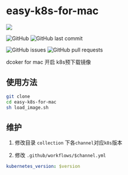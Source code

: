 # easy-k8s-for-mac 
 ![](https://img.shields.io/badge/NineSwordsMonster-easy--k8s--for--mac-66CCFF)
 
![GitHub](https://img.shields.io/github/license/NineSwordsMonster/easy-k8s-for-mac)
![GitHub last commit](https://img.shields.io/github/last-commit/NineSwordsMonster/easy-k8s-for-mac)

![GitHub issues](https://img.shields.io/github/issues/NineSwordsMonster/easy-k8s-for-mac)
![GitHub pull requests](https://img.shields.io/github/issues-pr/NineSwordsMonster/easy-k8s-for-mac)

dcoker for mac 开启 k8s预下载镜像

## 使用方法
```sh
git clone 
cd easy-k8s-for-mac
sh load_image.sh
```

## 维护

1. 修改目录 `collection` 下各`channel`对应`k8s`版本

2. 修改 `.github/workflows/$channel.yml`
```yaml
kubernetes_version: $version
```
